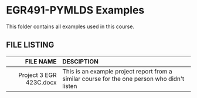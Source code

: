 # EGR491-PYMLDS Examples

This folder contains all examples used in this course.

## FILE LISTING

|FILE NAME|DESCIPTION|
|---:     |:---      |
|Project 3 EGR 423C.docx|This is an example project report from a similar course for the one person who didn't listen|
